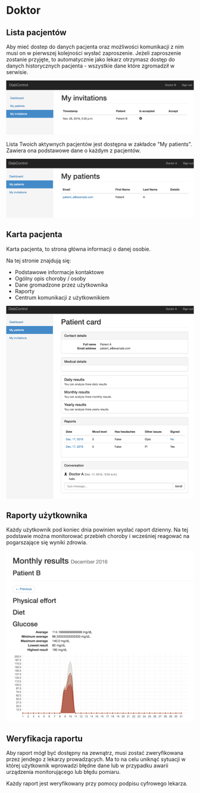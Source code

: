 Doktor
======

Lista pacjentów
---------------

Aby mieć dostep do danych pacjenta oraz możliwości komunikacji z nim musi on w pierwszej kolejności wysłać zaproszenie.
Jeżeli zaproszenie zostanie przyjęte, to automatycznie jako lekarz otrzymasz dostęp do danych historycznych pacjenta - 
wszystkie dane które zgromadził w serwisie.

![Lista zaproszeń](doctor_invitation_list.png)

Lista Twoich aktywnych pacjentów jest dostępna w zakładce "My patients". Zawiera ona podstawowe dane o każdym z pacjentów.


![Lista pacjentów](doctor_patient_list.png)

Karta pacjenta
--------------

Karta pacjenta, to strona główna informacji o danej osobie.

Na tej stronie znajdują się:
* Podstawowe informacje kontaktowe
* Ogólny opis choroby / osoby
* Dane gromadzone przez użytkownika
* Raporty
* Centrum komunikacji z użytkownikiem

![Szczegóły pacjenta](patient_details.png)

Raporty użytkownika
-------------------

Każdy użytkownik pod koniec dnia powinien wysłać raport dzienny.
Na tej podstawie można monitorować przebieh choroby i wcześniej reagować na pogarszające się wyniki zdrowia.

![Chart](chart.png)


Weryfikacja raportu
-------------------

Aby raport mógł być dostępny na zewnątrz, musi zostać zweryfikowana przez jendego z lekarzy prowadzących.
Ma to na celu uniknąć sytuacji w której użytkownik wprowadzi błędne dane lub w przypadku awarii urządzenia monitorującego 
lub błędu pomiaru.

Każdy raport jest weryfikowany przy pomocy podpisu cyfrowego lekarza.
